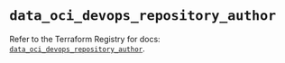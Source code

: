 # `data_oci_devops_repository_author`

Refer to the Terraform Registry for docs: [`data_oci_devops_repository_author`](https://registry.terraform.io/providers/hashicorp/oci/7.19.0/docs/data-sources/devops_repository_author).
